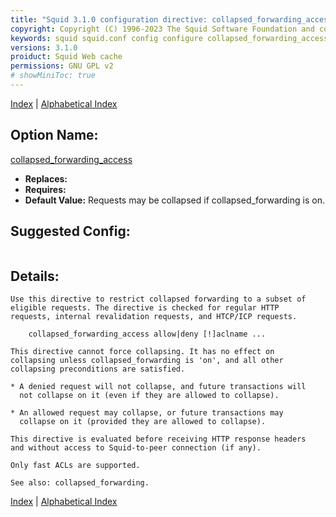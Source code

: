 ```yaml
---
title: "Squid 3.1.0 configuration directive: collapsed_forwarding_access"
copyright: Copyright (C) 1996-2023 The Squid Software Foundation and contributors
keywords: squid squid.conf config configure collapsed_forwarding_access
versions: 3.1.0
proiduct: Squid Web cache
permissions: GNU GPL v2
# showMiniToc: true
---
```

[Index](index#toc_collapsed_forwarding_access) | [Alphabetical Index](index_all#toc_collapsed_forwarding_access)

## Option Name:
[collapsed_forwarding_access](#collapsed_forwarding_access)
 * **Replaces:** 
 * **Requires:** 
 * **Default Value:** Requests may be collapsed if collapsed_forwarding is on.


## Suggested Config:
```plaintext

```

## Details:

	Use this directive to restrict collapsed forwarding to a subset of
	eligible requests. The directive is checked for regular HTTP
	requests, internal revalidation requests, and HTCP/ICP requests.

		collapsed_forwarding_access allow|deny [!]aclname ...

	This directive cannot force collapsing. It has no effect on
	collapsing unless collapsed_forwarding is 'on', and all other
	collapsing preconditions are satisfied.

	* A denied request will not collapse, and future transactions will
	  not collapse on it (even if they are allowed to collapse).

	* An allowed request may collapse, or future transactions may
	  collapse on it (provided they are allowed to collapse).

	This directive is evaluated before receiving HTTP response headers
	and without access to Squid-to-peer connection (if any).

	Only fast ACLs are supported.

	See also: collapsed_forwarding.



[Index](index#toc_collapsed_forwarding_access) | [Alphabetical Index](index_all#toc_collapsed_forwarding_access)

